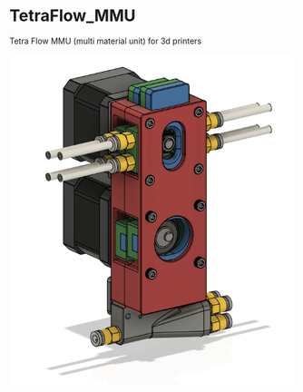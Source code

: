 # TetraFlow_MMU
Tetra Flow MMU (multi material unit) for 3d printers

![alt text](https://github.com/apoorv1in/TetraFlow_MMU/blob/main/images/render.png?raw=true)
